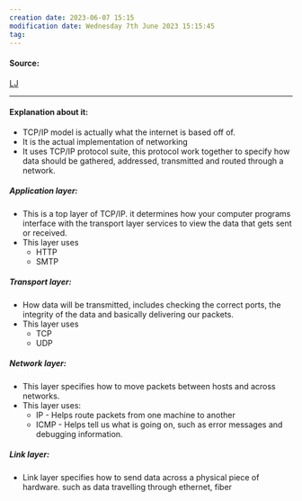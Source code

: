 ```yaml
---
creation date: 2023-06-07 15:15
modification date: Wednesday 7th June 2023 15:15:45
tag: 
---
```


#### Source:
[LJ](https://linuxjourney.com/lesson/tcp-ip-model)

--------------------------------------

#### Explanation about it:

* TCP/IP model is actually what the internet is based off of.
* It is the actual implementation of networking
* It uses TCP/IP protocol suite, this protocol work together to specify how data should be gathered, addressed, transmitted and routed through a network.

##### Application layer:

* This is a top layer of TCP/IP. it determines how your computer programs interface with the transport layer services to view the data that gets sent or received.
* This layer uses
	* HTTP
	* SMTP

##### Transport layer:

* How data will be transmitted, includes checking the correct ports, the integrity of the data and basically delivering our packets.
* This layer uses
	* TCP
	* UDP

##### Network layer:

* This layer specifies how to move packets between hosts and across networks.
* This layer uses:
	* IP       - Helps route packets from one machine to another
	* ICMP - Helps tell us what is going on, such as error messages and debugging information.

##### Link layer:

* Link layer specifies how to send data across a physical piece of hardware. such as data travelling through ethernet, fiber